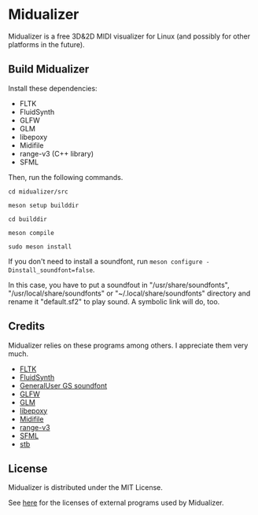 # Midualizer
Midualizer is a free 3D&2D MIDI visualizer for Linux (and possibly for other platforms in the future).

## Build Midualizer
Install these dependencies:

- FLTK
- FluidSynth
- GLFW
- GLM
- libepoxy
- Midifile
- range-v3 (C++ library)
- SFML

Then, run the following commands.

`cd midualizer/src`

`meson setup builddir`

`cd builddir`

`meson compile`

`sudo meson install`

If you don't need to install a soundfont, run `meson configure -Dinstall_soundfont=false`.

In this case, you have to put a soundfout in "/usr/share/soundfonts", "/usr/local/share/soundfonts" or "~/.local/share/soundfonts" directory and rename it "default.sf2" to play sound. A symbolic link will do, too.

## Credits
Midualizer relies on these programs among others. I appreciate them very much.
- [FLTK](https://www.fltk.org/)
- [FluidSynth](https://www.fluidsynth.org/)
- [GeneralUser GS soundfont](https://www.schristiancollins.com/generaluser.php)
- [GLFW](https://www.glfw.org)
- [GLM](https://github.com/g-truc/glm)
- [libepoxy](https://github.com/anholt/libepoxy)
- [Midifile](https://midifile.sapp.org/)
- [range-v3](https://github.com/ericniebler/range-v3)
- [SFML](https://www.sfml-dev.org)
- [stb](https://github.com/nothings/stb)

## License
Midualizer is distributed under the MIT License.

See [here]() for the licenses of external programs used by Midualizer.
